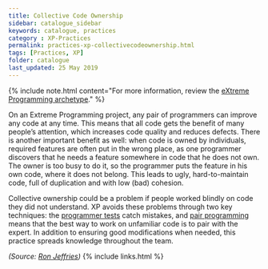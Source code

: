 ```yaml
---
title: Collective Code Ownership
sidebar: catalogue_sidebar
keywords: catalogue, practices
category : XP-Practices
permalink: practices-xp-collectivecodeownership.html
tags: [Practices, XP]
folder: catalogue
last_updated: 25 May 2019
---
```


{% include note.html content="For more information, review the [eXtreme Programming archetype](xp-archetype)." %}

On an Extreme Programming project, any pair of programmers can improve any code at any time. This means that all code gets the benefit of many people’s attention, which increases code quality and reduces defects. There is another important benefit as well: when code is owned by individuals, required features are often put in the wrong place, as one programmer discovers that he needs a feature somewhere in code that he does not own. The owner is too busy to do it, so the programmer puts the feature in his own code, where it does not belong. This leads to ugly, hard-to-maintain code, full of duplication and with low (bad) cohesion.

Collective ownership could be a problem if people worked blindly on code they did not understand. XP avoids these problems through two key techniques: the [programmer tests](practices-xp-tdd) catch mistakes, and [pair programming](practices-xp-pairprogramming) means that the best way to work on unfamiliar code is to pair with the expert. In addition to ensuring good modifications when needed, this practice spreads knowledge throughout the team.

*(Source: [Ron Jeffries](http://ronjeffries.com/xprog/what-is-extreme-programming))*
{% include links.html %}
